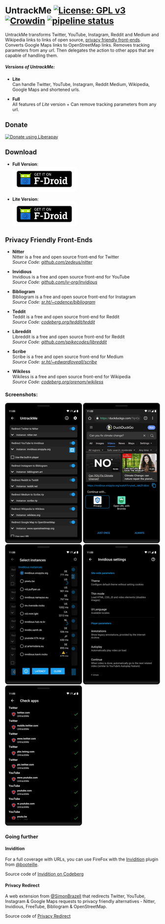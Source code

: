 # UntrackMe [![License: GPL v3](https://img.shields.io/badge/License-GPL%20v3-blue.svg)](https://www.gnu.org/licenses/gpl-3.0) [![Crowdin](https://badges.crowdin.net/nitterizeme/localized.svg)](https://crowdin.com/project/nitterizeme)  [![pipeline status](https://framagit.org/tom79/nitterizeme/badges/develop/pipeline.svg)](https://framagit.org/tom79/nitterizeme/commits/develop)

UntrackMe transforms Twitter, YouTube, Instagram, Reddit and Medium and Wikipedia links to links of open source, [privacy friendly front-ends](#privacy-friendly-front-ends). Converts Google Maps links to OpenStreetMap links. Removes tracking parameters from any url. Then delegates the action to other apps that are capable of handling them.

##### Versions of UntrackMe:
- **Lite**<br>
Can handle Twitter, YouTube, Instagram, Reddit Medium, Wikipedia, Google Maps and shortened urls.

- **Full**<br>
All features of _Lite_ version + Can remove tracking parameters from any url.


## Donate

[<img alt="Donate using Liberapay" src="http://img.shields.io/liberapay/patrons/tom79.svg?logo=liberapay"/>](https://liberapay.com/tom79/donate)


## Download

- **Full Version**:<br>
[<img alt='Get it on F-Droid' src='./images/get-it-on-fdroid.png' height="80"/>](https://f-droid.org/app/app.fedilab.nitterizeme)

- **Lite Version**:<br>
[<img alt='Get it on F-Droid' src='./images/get-it-on-fdroid.png' height="80"/>](https://f-droid.org/app/app.fedilab.nitterizemelite)


## Privacy Friendly Front-Ends

- **Nitter**<br>
Nitter is a free and open source front-end for Twitter<br>
_Source Code: [github.com/zedeus/nitter](https://github.com/zedeus/nitter)_

- **Invidious**<br>
Invidious is a free and open source front-end for YouTube<br>
_Source Code: [github.com/iv-org/invidious](https://github.com/iv-org/invidious)_

- **Bibliogram**<br>
Bibliogram is a free and open source front-end for Instagram<br>
_Source Code: [sr.ht/~cadence/bibliogram](https://sr.ht/~cadence/bibliogram)_

- **Teddit**<br>
Teddit is a free and open source front-end for Reddit<br>
_Source Code: [codeberg.org/teddit/teddit](https://codeberg.org/teddit/teddit)_

- **Libreddit**<br>
Libreddit is a free and open source front-end for Reddit<br>
_Source Code: [github.com/spikecodes/libreddit](https://github.com/spikecodes/libreddit)_

- **Scribe**<br>
Scribe is a free and open source front-end for Medium<br>
_Source Code: [sr.ht/~edwardloveall/scribe](https://sr.ht/~edwardloveall/scribe)_

- **Wikiless**<br>
Wikiless is a free and open source front-end for Wikipedia<br>
_Source Code: [codeberg.org/orenom/wikiless](https://codeberg.org/orenom/wikiless)_


### Screenshots:
<img alt="A simple interface to cusomize instances" src="src/fullLinks/fastlane/metadata/android/en-US/images/phoneScreenshots/1.png" width=250/>

<img alt="The app handled and transformed it before delegating the action" src="src/fullLinks/fastlane/metadata/android/en-US/images/phoneScreenshots/2.png" width=250/>

<img alt="You can get latencies for instances and pick up them here" src="src/fullLinks/fastlane/metadata/android/en-US/images/phoneScreenshots/4.png" width=250/>

<img alt="You can customize the parameters and values you want to add to invidious urls" src="src/fullLinks/fastlane/metadata/android/en-US/images/phoneScreenshots/5.png" width=250/>

<img alt="Check which domains are set to open in UntrackMe" src="src/fullLinks/fastlane/metadata/android/en-US/images/phoneScreenshots/6.png" width=250/>


### Going further

#### Invidition
For a full coverage with URLs, you can use FireFox with the [Invidition](https://addons.mozilla.org/fr/firefox/addon/invidition/) plugin from [@booteille](https://framapiaf.org/@booteille).

Source code of [Invidition on Codeberg](https://codeberg.org/Booteille/invidition)

#### Privacy Redirect

A web extension from [@SimonBrazell](https://github.com/SimonBrazell) that redirects Twitter, YouTube, Instagram & Google Maps requests to privacy friendly alternatives - Nitter, Invidious, FreeTube, Bibliogram & OpenStreetMap.

Source code of [Privacy Redirect](https://github.com/SimonBrazell/privacy-redirect)
